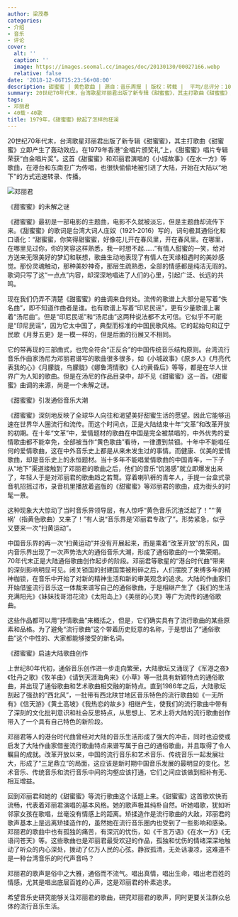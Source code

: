```yaml
---
author: 梁茂春
categories:
- 介绍
- 音乐
- 评论
cover:
  alt: ''
  caption: ''
  image: https://images.soomal.cc/images/doc/20130130/00027166.webp
  relative: false
date: '2018-12-06T15:23:56+08:00'
description: 甜蜜蜜 | 黄色歌曲 | 源自：音乐周报 | 版权：转载 |  平均/总评分：10.00/30
summary: 20世纪70年代末，台湾歌星邓丽君出版了新专辑《甜蜜蜜》，其主打歌曲《甜蜜蜜》立即产生了轰动效应。在1979年香港“金唱片颁奖礼”上，《甜蜜蜜》唱片专辑荣获“白金唱片奖”。这首《甜蜜蜜》和邓丽君演唱的其他歌曲，很快偷偷地被引进了大陆……
tags:
- 邓丽君
- 40载・40歌
title: 1979年，《甜蜜蜜》掀起了怎样的狂澜
---
```


20世纪70年代末，台湾歌星邓丽君出版了新专辑《甜蜜蜜》，其主打歌曲《甜蜜蜜》立即产生了轰动效应。在1979年香港“金唱片颁奖礼”上，《甜蜜蜜》唱片专辑荣获“白金唱片奖”。这首《甜蜜蜜》和邓丽君演唱的《小城故事》《在水一方》等歌曲，在港台和东南亚广为传唱，也很快偷偷地被引进了大陆，开始在大陆以“地下”的方式迅速转录、传播。

![邓丽君](https://images.soomal.cc/images/doc/20130130/00027166.webp)





《甜蜜蜜》的未解之谜

《甜蜜蜜》最初是一部电影的主题曲，电影不久就被淡忘，但是主题曲却流传下来。《甜蜜蜜》的歌词是台湾大词人庄奴（1921-2016）写的，词句极其通俗化和口语化：“甜蜜蜜，你笑得甜蜜蜜，好像花儿开在春风里，开在春风里。在哪里，在哪里见过你，你的笑容这样熟悉，我一时想不起……”有情人甜蜜的一笑，给对方送来无限美好的梦幻和联想，歌曲生动地表现了有情人在天缘相遇时的美妙感觉。那份灵魂触动，那种美妙神奇，那层生疏熟悉，全部的情感都是纯洁无瑕的。歌词只写了这“一点点”内容，却深深地唱进了人们的心里，引起广泛、长远的共鸣。

现在我们仍弄不清楚《甜蜜蜜》的曲调来自何处。流传的歌谱上大部分是写着“佚名曲”，即不知道作曲者是谁。也有歌谱上写着“印尼民谣”，更有少量歌谱上署着“汤尼曲”。但是“印尼民谣”和“汤尼曲”这两种说法都不太可信。它似乎不可能是“印尼民谣”，因为它太中国了，典型而标准的中国民歌风格。它的起始句和辽宁民歌《月芽五更》是一模一样的，但是后面的衍展又不相同。

它的带再现的三部曲式，也完全符合“正反合”的中国传统音乐结构原则。台湾流行音乐作曲家汤尼为邓丽君谱写的歌曲很多很多，如《小城故事》《原乡人》《月亮代表我的心》《月朦胧，鸟朦胧》《娜鲁湾情歌》《人约黄昏后》等等，都是在华人世界广为人知的歌曲。但是在汤尼的作品目录中，却不见《甜蜜蜜》这一首。《甜蜜蜜》曲调的来源，尚是一个未解之谜。

《甜蜜蜜》引发通俗音乐大潮

《甜蜜蜜》深刻地反映了全球华人向往和渴望美好甜蜜生活的愿望。因此它能够迅速在世界华人圈流行和流传。而这个时间点，正是大陆结束十年“文革”和改革开放的初期。在十年“文革”中，爱情题材的歌曲在中国是完全被禁唱的，中外优秀的爱情歌曲都不能幸免，全部被当作“黄色歌曲”看待，一律遭到禁锢。十年中不能唱任何的爱情歌曲，这在中外音乐史上都是从来未发生过的事情。而健康、优美的爱情歌曲，却是音乐史上的永恒题材。当十多年不能唱爱情歌曲的中国青年，一下子从“地下”渠道接触到了邓丽君的歌曲之后，他们的音乐“饥渴感”就立即爆发出来了，年轻人于是对邓丽君的歌曲趋之若鹜。穿着喇叭裤的青年人，手提一台盒式录音机招摇过市，录音机里播放着盗版的《甜蜜蜜》等邓丽君的歌曲，成为街头的时髦一景。

这种现象大大惊动了当时音乐界领导层，有人惊呼“黄色音乐沉渣泛起了！”“‘黄祸’（指黄色歌曲）又来了！”有人说“音乐界是‘邓丽君专政’了”。形势紧急，似乎又要来一次“扫黄运动”。

中国音乐界的再一次“扫黄运动”并没有开展起来，而是乘着“改革开放”的东风，国内音乐界出现了一次声势浩大的通俗音乐大潮，形成了通俗歌曲的一个繁荣期。70年代末正是大陆通俗歌曲创作起步的阶段。邓丽君等歌星的“港台时代曲”带来的深刻影响明显可见。闭关锁国的封建国策被粉碎之后，人们摆脱了束缚多年的精神枷锁，在音乐中开始了对新的精神生活和新的审美观念的追求。大陆的作曲家们开始借鉴流行音乐这一体裁来谱写自己的通俗歌曲，于是相继产生了《我们的生活充满阳光》《妹妹找哥泪花流》《太阳岛上》《美丽的心灵》等广为流传的通俗歌曲。

这些作品都可以用“抒情歌曲”来概括之，但是，它们确实具有了流行歌曲的某些原素和品格。为了避免“流行歌曲”这个带着历史贬意的名称，于是想出了“通俗歌曲”这个中性的、大家都能够接受的新名词。

《甜蜜蜜》启迪大陆歌曲创作

上世纪80年代初，通俗音乐创作进一步走向繁荣，大陆歌坛又涌现了《军港之夜》《牡丹之歌》《牧羊曲》《请到天涯海角来》《小草》等一批具有新颖特点的通俗歌曲，并出现了通俗歌曲和艺术歌曲相交融的新特点。直到1986年之后，大陆歌坛刮起了强劲的“西北风”，一批带有西北陕甘地区音乐特色的流行歌曲如《一无所有》《信天游》《黄土高坡》《我热恋的故乡》相继产生，使我们的流行歌曲中带有了深刻的文化批判意识和社会反思特点，从思想上、艺术上将大陆的流行歌曲创作带入了一个具有自己特色的新阶段。

邓丽君等人的港台时代曲曾经对大陆的音乐生活形成了强大的冲击，同时也迫使或启发了大陆作曲家借鉴流行歌曲特点来谱写属于自己的通俗歌曲，并且取得了令人瞩目的成就。改革开放以来，中国的流行音乐和艺术音乐、传统音乐一起发展壮大，形成了“三足鼎立”的局面，这应该是新时期中国音乐发展的最明显的变化。艺术音乐、传统音乐和流行音乐中间的沟壑应该打通，它们之间应该做到相补有无、相互增益。

回到邓丽君和她的《甜蜜蜜》等流行歌曲这个话题上来。《甜蜜蜜》这首歌欢快而流畅，代表着邓丽君演唱的基本风格。她的歌声极其纯朴自然。听她唱歌，犹如听邻家女孩在歌唱，丝毫没有情感上的距离。矫揉造作是流行歌曲的大敌，邓丽君的歌声基本上是远离矫揉造作的，虽然她在流行音乐圈内也受到了一些影响和感染。邓丽君的歌曲中也有孤独的痛苦，有深沉的忧伤，如《千言万语》《在水一方》《无语问苍天》等。这些歌曲也是邓丽君最受欢迎的作品，孤独和忧伤的情绪深深地触动了听众的内心深处，拨动了亿万人民的心弦。静寂孤清，无处话凄凉，这难道不是一种台湾音乐的时代声音吗？

邓丽君的歌声是俗中之大雅，通俗而不流气。唱出真情，唱出生命，唱出老百姓的情感，尤其是唱出底层百姓的心声，这是邓丽君的朴素追求。

希望音乐史研究能够关注邓丽君的歌曲，研究邓丽君的歌声，同时更要关注群众总体的流行音乐生活。
